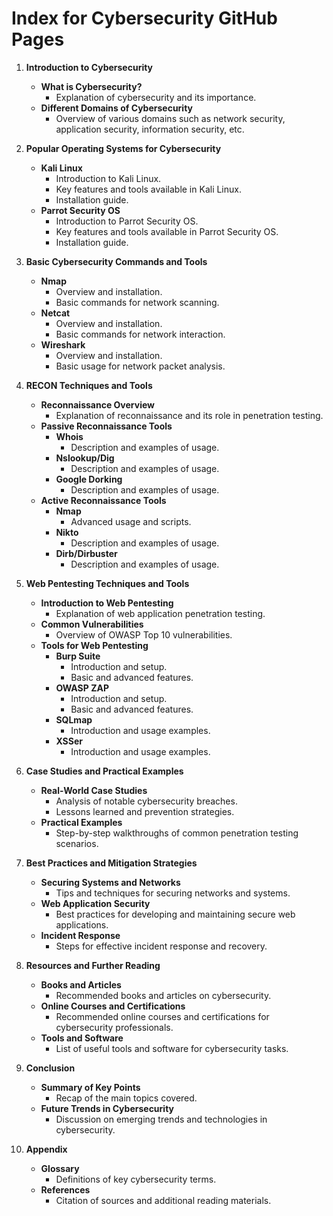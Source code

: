 # Index for Cybersecurity GitHub Pages

1. **Introduction to Cybersecurity**
    - **What is Cybersecurity?**
      - Explanation of cybersecurity and its importance.
    - **Different Domains of Cybersecurity**
      - Overview of various domains such as network security, application security, information security, etc.

2. **Popular Operating Systems for Cybersecurity**
    - **Kali Linux**
      - Introduction to Kali Linux.
      - Key features and tools available in Kali Linux.
      - Installation guide.
    - **Parrot Security OS**
      - Introduction to Parrot Security OS.
      - Key features and tools available in Parrot Security OS.
      - Installation guide.

3. **Basic Cybersecurity Commands and Tools**
    - **Nmap**
      - Overview and installation.
      - Basic commands for network scanning.
    - **Netcat**
      - Overview and installation.
      - Basic commands for network interaction.
    - **Wireshark**
      - Overview and installation.
      - Basic usage for network packet analysis.

4. **RECON Techniques and Tools**
    - **Reconnaissance Overview**
      - Explanation of reconnaissance and its role in penetration testing.
    - **Passive Reconnaissance Tools**
      - **Whois**
        - Description and examples of usage.
      - **Nslookup/Dig**
        - Description and examples of usage.
      - **Google Dorking**
        - Description and examples of usage.
    - **Active Reconnaissance Tools**
      - **Nmap**
        - Advanced usage and scripts.
      - **Nikto**
        - Description and examples of usage.
      - **Dirb/Dirbuster**
        - Description and examples of usage.

5. **Web Pentesting Techniques and Tools**
    - **Introduction to Web Pentesting**
      - Explanation of web application penetration testing.
    - **Common Vulnerabilities**
      - Overview of OWASP Top 10 vulnerabilities.
    - **Tools for Web Pentesting**
      - **Burp Suite**
        - Introduction and setup.
        - Basic and advanced features.
      - **OWASP ZAP**
        - Introduction and setup.
        - Basic and advanced features.
      - **SQLmap**
        - Introduction and usage examples.
      - **XSSer**
        - Introduction and usage examples.

6. **Case Studies and Practical Examples**
    - **Real-World Case Studies**
      - Analysis of notable cybersecurity breaches.
      - Lessons learned and prevention strategies.
    - **Practical Examples**
      - Step-by-step walkthroughs of common penetration testing scenarios.

7. **Best Practices and Mitigation Strategies**
    - **Securing Systems and Networks**
      - Tips and techniques for securing networks and systems.
    - **Web Application Security**
      - Best practices for developing and maintaining secure web applications.
    - **Incident Response**
      - Steps for effective incident response and recovery.

8. **Resources and Further Reading**
    - **Books and Articles**
      - Recommended books and articles on cybersecurity.
    - **Online Courses and Certifications**
      - Recommended online courses and certifications for cybersecurity professionals.
    - **Tools and Software**
      - List of useful tools and software for cybersecurity tasks.

9. **Conclusion**
    - **Summary of Key Points**
      - Recap of the main topics covered.
    - **Future Trends in Cybersecurity**
      - Discussion on emerging trends and technologies in cybersecurity.

10. **Appendix**
    - **Glossary**
      - Definitions of key cybersecurity terms.
    - **References**
      - Citation of sources and additional reading materials.
